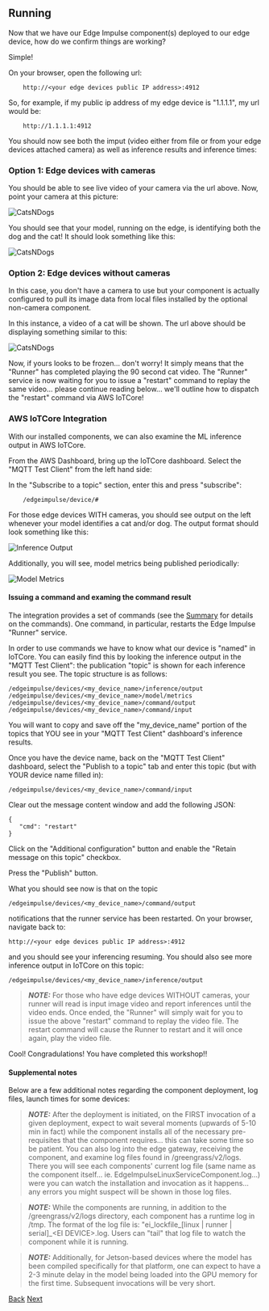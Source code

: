 ## Running

Now that we have our Edge Impulse component(s) deployed to our edge device, how do we confirm things are working?

Simple!

On your browser, open the following url:

		http://<your edge devices public IP address>:4912
		
So, for example, if my public ip address of my edge device is "1.1.1.1", my url would be:

		http://1.1.1.1:4912
		
You should now see both the imput (video either from file or from your edge devices attached camera) as well as inference results and inference times:

### Option 1: Edge devices with cameras

You should be able to see live video of your camera via the url above. Now, point your camera at this picture:

![CatsNDogs](./DogsAndCats.png)

You should see that your model, running on the edge, is identifying both the dog and the cat! It should look something like this:

![CatsNDogs](./DogsAndCats_expected.png)

### Option 2: Edge devices without cameras

In this case, you don't have a camera to use but your component is actually configured to pull its image data from local files installed by the optional non-camera component. 

In this instance, a video of a cat will be shown. The url above should be displaying something similar to this:

![CatsNDogs](./Cats_expected.png)

Now, if yours looks to be frozen... don't worry! It simply means that the "Runner" has completed playing the 90 second cat video.  The "Runner" service is now waiting for you to issue a "restart" command to replay the same video... please continue reading below... we'll outline how to dispatch the "restart" command via AWS IoTCore!

### AWS IoTCore Integration

With our installed components, we can also examine the ML inference output in AWS IoTCore. 

From the AWS Dashboard, bring up the IoTCore dashboard. Select the "MQTT Test Client" from the left hand side:

In the "Subscribe to a topic" section, enter this and press "subscribe":

		/edgeimpulse/device/#
		
For those edge devices WITH cameras, you should see output on the left whenever your model identifies a cat and/or dog. The output format should look something like this:

![Inference Output](./EI_Inference_output.png)

Additionally, you will see, model metrics being published periodically:

![Model Metrics](./EI_Model_Metrics.png)

#### Issuing a command and examing the command result

The integration provides a set of commands (see the [Summary](../8_Summary/Summary.md) for details on the commands). One command, in particular, restarts the Edge Impulse "Runner" service. 

In order to use commands we have to know what our device is "named" in IoTCore. You can easily find this by looking the inference output in the "MQTT Test Client": the publication "topic" is shown for each inference result you see.  The topic structure is as follows:

	/edgeimpulse/devices/<my_device_name>/inference/output
	/edgeimpulse/devices/<my_device_name>/model/metrics
	/edgeimpulse/devices/<my_device_name>/command/output
	/edgeimpulse/devices/<my_device_name>/command/input
	
You will want to copy and save off the "my_device_name" portion of the topics that YOU see in your "MQTT Test Client" dashboard's inference results. 

Once you have the device name, back on the "MQTT Test Client" dashboard, select the "Publish to a topic" tab and enter this topic (but with YOUR device name filled in):

	/edgeimpulse/devices/<my_device_name>/command/input

Clear out the message content window and add the following JSON:

	{ 
	   "cmd": "restart"
	}
	
Click on the "Additional configuration" button and enable the "Retain message on this topic" checkbox. 

Press the "Publish" button. 

What you should see now is that on the topic

	/edgeimpulse/devices/<my_device_name>/command/output

notifications that the runner service has been restarted. On your browser, navigate back to:

	http://<your edge devices public IP address>:4912
	
and you should see your inferencing resuming. You should also see more inference output in IoTCore on this topic:

	/edgeimpulse/devices/<my_device_name>/inference/output

>**_NOTE:_**
>For those who have edge devices WITHOUT cameras, your runner will read is input image video and report inferences until the video ends. Once ended, the "Runner" will simply wait for you to issue the above "restart" command to replay the video file. The restart command will cause the Runner to restart and it will once again, play the video file. 

Cool!  Congradulations!  You have completed this workshop!!

#### Supplemental notes
Below are a few additional notes regarding the component deployment, log files, launch times for some devices:

>**_NOTE:_**
>After the deployment is initiated, on the FIRST invocation of a given deployment, expect to wait several moments (upwards of 5-10 min in fact) while the component installs all of the necessary pre-requisites that the component requires... this can take some time so be patient. You can also log into the edge gateway, receiving the component, and examine log files found in /greengrass/v2/logs. There you will see each components' current log file (same name as the component itself... ie. EdgeImpulseLinuxServiceComponent.log...) were you can watch the installation and invocation as it happens... any errors you might suspect will be shown in those log files. 

>**_NOTE:_**
>While the components are running, in addition to the /greengrass/v2/logs directory, each component has a runtime log in /tmp.  The format of the log file is: "ei\_lockfile\_[linux | runner | serial]\_\<EI DEVICE\>.log.  Users can "tail" that log file to watch the component while it is running. 

>**_NOTE:_**
>Additionally, for Jetson-based devices where the model has been compiled specifically for that platform, one can expect to have a 2-3 minute delay in the model being loaded into the GPU memory for the first time.  Subsequent invocations will be very short. 

[Back](../6_CustomComponentDeployment/CustomComponentDeployment.md) [Next](../8_Summary/Summary.md)